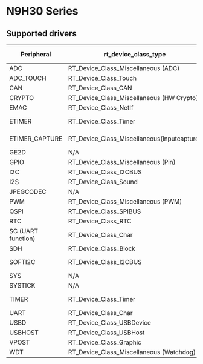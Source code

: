 # N9H30 Series

## Supported drivers

| Peripheral | rt_device_class_type | Device name |
| ------ | ----  | :------:  |
| ADC | RT_Device_Class_Miscellaneous (ADC) | ***adc*** |
| ADC_TOUCH | RT_Device_Class_Touch | ***adc_touch*** |
| CAN | RT_Device_Class_CAN | ***can[0-1]*** |
| CRYPTO | RT_Device_Class_Miscellaneous (HW Crypto) | ***hwcryto*** |
| EMAC | RT_Device_Class_NetIf | ***e[0-1]*** |
| ETIMER | RT_Device_Class_Timer | ***etimer[0-3]*** |
| ETIMER_CAPTURE | RT_Device_Class_Miscellaneous(inputcapture) | ***etmr[0-3]i0*** |
| GE2D | N/A | ***N/A*** |
| GPIO | RT_Device_Class_Miscellaneous (Pin) | ***gpio*** |
| I2C | RT_Device_Class_I2CBUS | ***i2c[0-1]*** |
| I2S | RT_Device_Class_Sound | ***sound0*** |
| JPEGCODEC | N/A | ***N/A*** |
| PWM | RT_Device_Class_Miscellaneous (PWM) | ***pwm0*** |
| QSPI | RT_Device_Class_SPIBUS | ***qspi[0-1]*** |
| RTC | RT_Device_Class_RTC | ***rtc*** |
| SC (UART function) | RT_Device_Class_Char | ***scuart[0-1]*** |
| SDH | RT_Device_Class_Block | ***sdh[0-1]*** |
| SOFTI2C | RT_Device_Class_I2CBUS | ***softi2c[0-1]*** |
| SYS | N/A | ***N/A*** |
| SYSTICK | N/A | ***N/A*** |
| TIMER | RT_Device_Class_Timer | ***timer[0-3]*** |
| UART | RT_Device_Class_Char | ***uart[0-9]*** |
| USBD | RT_Device_Class_USBDevice | ***usbd*** |
| USBHOST | RT_Device_Class_USBHost | ***usbh*** |
| VPOST | RT_Device_Class_Graphic | ***lcd,osd*** |
| WDT | RT_Device_Class_Miscellaneous (Watchdog) | ***wdt*** |
